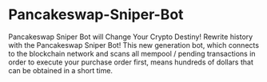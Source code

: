 # Pancakeswap-Sniper-Bot
Pancakeswap Sniper Bot will Change Your Crypto Destiny!    Rewrite history with the Pancakeswap Sniper Bot! This new generation bot, which connects to the blockchain network and scans all mempool / pending transactions in order to execute your purchase order first, means hundreds of dollars that can be obtained in a short time.
